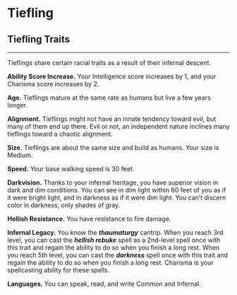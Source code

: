 # Tiefling 
## Tiefling Traits
- - -
Tieflings share certain racial traits as a result of their infernal descent.

**Ability Score Increase.** Your Intelligence score increases by 1, and your Charisma score increases by 2.

**Age.** Tieflings mature at the same rate as humans but live a few years longer.

**Alignment.** Tieflings might not have an innate tendency toward evil, but many of them end up there. Evil or not, an independent nature inclines many tieflings toward a chaotic alignment.

**Size.** Tieflings are about the same size and build as humans. Your size is Medium.

**Speed.** Your base walking speed is 30 feet.

**Darkvision.** Thanks to your infernal heritage, you have superior vision in dark and dim conditions. You can see in dim light within 60 feet of you as if it were bright light, and in darkness as if it were dim light. You can’t discern color in darkness, only shades of gray.

**Hellish Resistance.** You have resistance to fire damage.

**Infernal Legacy.** You know the **_thaumaturgy_** cantrip. When you reach 3rd level, you can cast the **_hellish rebuke_** spell as a 2nd-level spell once with this trait and regain the ability to do so when you finish a long rest. When you reach 5th level, you can cast the **_darkness_** spell once with this trait and regain the ability to do so when you finish a long rest. Charisma is your spellcasting ability for these spells.

**Languages.** You can speak, read, and write Common and Infernal.
